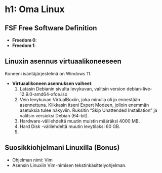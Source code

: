 # h1: Oma Linux

## FSF Free Software Definition
- **Freedom 0**: 
- **Freedom 1**: 

## Linuxin asennus virtuaalikoneeseen

Koneeni isäntäjärjestelmä on Windows 11.

- **Virtuaalikoneen asennuksen vaiheet**:
  1. Latasin Debianin sivulta levykuvan, valitsin version debian-live-12.9.0-amd64-xfce.iso
  2. Vein levykuvan VirtualBoxiin, joka minulla oli jo ennestään asennettuna. Klikkasin itseni Expert Modeen, jolloin enemmän asetuksia tulee näkyviin. Ruksitin “Skip Unattended Installation” ja valitsin versioksi Debian (64-bit).
  3. Hardware-välilehdeltä muutin muistin määräksi 4000 MB.
  4. Hard Disk -välilehdeltä muutin levytilaksi 60 GB.
  5. 

## Suosikkiohjelmani Linuxilla (Bonus)
- Ohjelman nimi: Vim
- Asensin Linuxiin Vim-nimisen tekstinkäsittelyohjelman. 
